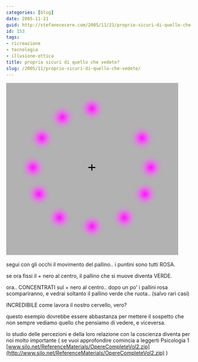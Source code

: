 ```yaml
---
categories: [blog]
date: 2005-11-21
guid: http://stefanocecere.com/2005/11/21/proprio-sicuri-di-quello-che-vedete/
id: 153
tags:
- ricreazione
- tecnologia
- illusione-ottica
title: proprio sicuri di quello che vedete?
slug: /2005/11/proprio-sicuri-di-quello-che-vedete/
---
```


![](../../../assets/img/post/2005/illusionottica.gif)

segui con gli occhi il movimento del pallino.. i puntini sono tutti ROSA.
  
se ora fissi il + nero al centro, il pallino che si muove diventa VERDE.
  
ora.. CONCENTRATI sul + nero al centro.. dopo un po' i pallini rosa scompariranno, e vedrai soltanto il pallino verde che ruota.. (salvo rari casi)

INCREDIBILE come lavora il nostro cervello, vero?

questo esempio dovrebbe essere abbastanza per mettere il sospetto che non sempre vediamo quello che pensiamo di vedere, e viceversa.
  
lo studio delle percezioni e della loro relazione con la coscienza diventa per noi molto importante ( se vuoi approfondire comincia a leggerti Psicologia 1 [www.silo.net/ReferenceMaterials/OpereCompleteVol2.zip](http://www.silo.net/ReferenceMaterials/OpereCompleteVol2.zip) )
